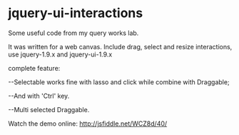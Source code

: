 jquery-ui-interactions
======================

Some useful code from my query works lab.

It was written for a web canvas. Include drag, select and resize interactions, use jquery-1.9.x and jquery-ui-1.9.x

complete feature: 

--Selectable works fine with lasso and click while combine with Draggable;

--And with 'Ctrl' key.

--Multi selected Draggable.

Watch the demo online: http://jsfiddle.net/WCZ8d/40/
